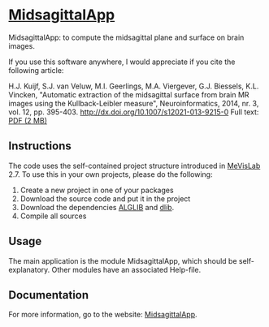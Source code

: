 # [MidsagittalApp](https://hjkuijf.github.io/MidsagittalApp/)
MidsagittalApp: to compute the midsagittal plane and surface on brain images.

If you use this software anywhere, I would appreciate if you cite the following article:

H.J. Kuijf, S.J. van Veluw, M.I. Geerlings, M.A. Viergever, G.J. Biessels, K.L. Vincken, "Automatic extraction of the midsagittal surface from brain MR images using the Kullback-Leibler measure", Neuroinformatics, 2014, nr. 3, vol. 12, pp. 395-403. http://dx.doi.org/10.1007/s12021-013-9215-0 Full text: [PDF (2 MB)](http://hjkuijf.nl/wp/wp-content/uploads/2013/12/index.pdf)

## Instructions
The code uses the self-contained project structure introduced in [MeVisLab](http://www.mevislab.de/) 2.7. To use this in your own projects, please do the following:

1. Create a new project in one of your packages
2. Download the source code and put it in the project
3. Download the dependencies [ALGLIB](https://github.com/hjkuijf/ALGLIB) and [dlib](https://github.com/hjkuijf/dlib).
4. Compile all sources

## Usage
The main application is the module MidsagittalApp, which should be self-explanatory. Other modules have an associated Help-file.

## Documentation
For more information, go to the website: [MidsagittalApp](https://hjkuijf.github.io/MidsagittalApp/).
